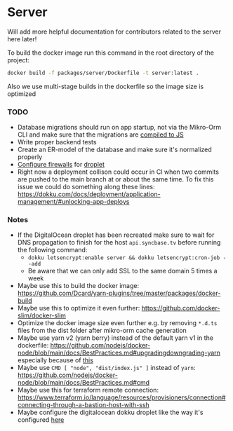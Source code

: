 # Server

Will add more helpful documentation for contributors related to the server here later!

To build the docker image run this command in the root directory of the project:

```bash
docker build -f packages/server/Dockerfile -t server:latest .
```

Also we use multi-stage builds in the dockerfile so the image size is optimized

### TODO

- Database migrations should run on app startup, not via the Mikro-Orm CLI and make sure that the migrations are [compiled to JS](https://mikro-orm.io/docs/migrations/#running-migrations-in-production)
- Write proper backend tests
- Create an ER-model of the database and make sure it's normalized properly
- [Configure firewalls](https://github.com/digitalocean/droplet-1-clicks/blob/master/dokku-20-04/template.json#L73-L74) for [droplet](https://github.com/digitalocean/droplet-1-clicks/blob/master/dokku-20-04/files/etc/update-motd.d/99-one-click#L10-L12)
- Right now a deployment collison could occur in CI when two commits are pushed to the main branch at or about the same time. To fix this issue we could do something along these lines: https://dokku.com/docs/deployment/application-management/#unlocking-app-deploys

### Notes

- If the DigitalOcean droplet has been recreated make sure to wait for DNS propagation to finish for the host `api.syncbase.tv` before running the following command:
  - `dokku letsencrypt:enable server && dokku letsencrypt:cron-job --add`
  - Be aware that we can only add SSL to the same domain 5 times a week
- Maybe use this to build the docker image: https://github.com/Dcard/yarn-plugins/tree/master/packages/docker-build
- Maybe use this to optimize it even further: https://github.com/docker-slim/docker-slim
- Optimize the docker image size even further e.g. by removing `*.d.ts` files from the dist folder after mikro-orm cache generation
- Maybe use yarn v2 (yarn berry) instead of the default yarn v1 in the dockerfile: https://github.com/nodejs/docker-node/blob/main/docs/BestPractices.md#upgradingdowngrading-yarn especially because of [this](https://github.com/mikro-orm/mikro-orm/discussions/3322#discussioncomment-3448202)
- Maybe use `CMD [ "node", "dist/index.js" ]` instead of `yarn`: https://github.com/nodejs/docker-node/blob/main/docs/BestPractices.md#cmd
- Maybe use this for terraform remote connection: https://www.terraform.io/language/resources/provisioners/connection#connecting-through-a-bastion-host-with-ssh
- Maybe configure the digitalocean dokku droplet like the way it's configured [here](https://github.com/digitalocean/droplet-1-clicks/blob/master/dokku-20-04/template.json)
